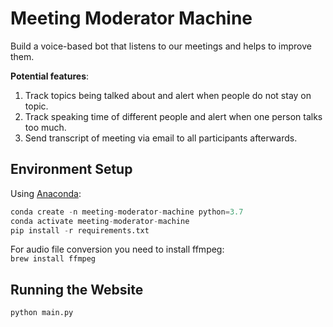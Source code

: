 # Meeting Moderator Machine

Build a voice-based bot that listens to our meetings and helps to improve them. 

**Potential features**: 
1) Track topics being talked about and alert when people do not stay on topic.
2) Track speaking time of different people and alert when one person talks too much.
3) Send transcript of meeting via email to all participants afterwards.

## Environment Setup

Using [Anaconda](https://www.anaconda.com/distribution):

```python
conda create -n meeting-moderator-machine python=3.7
conda activate meeting-moderator-machine
pip install -r requirements.txt
```

For audio file conversion you need to install ffmpeg:  
`brew install ffmpeg`

## Running the Website

```python
python main.py
```
